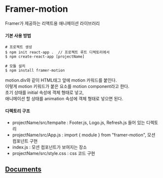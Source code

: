 # Framer-motion

Framer가 제공하는 리액트용 애니메이션 라이브러리

#### 기본 사용 방법

    # 프로젝트 생성
    $ npm init react-app .  // 프로젝트 루트 디렉토리에서
    $ npm create-react-app [projectName]

    # 모듈 설치
    $ npm install framer-motion

motion.div와 같이 HTML태그 앞에 motion 카워드를 붙인다.  
이렇게 motion 키워드가 붙은 요소를 motion component라고 한다.  
초기 상태를 initial 속성에 객체 형태로 넣고,  
애니메이션 할 상태를 animation 속성에 객체 형태로 넣으면 된다.

#### 디렉토리 구조

-   projectName/src/tempalte : Footer.js, Logo.js, Refresh.js 들어 있는 디렉토리
-   projectName/src/App.js : import { module } from "framer-motion", 모션 컴포넌트 구현
-   index.js : 모션 컴포넌트가 보여지는 장소
-   projectName/src/style.css : css 코드 구현

## [Documents](https://www.framer.com/motion)
